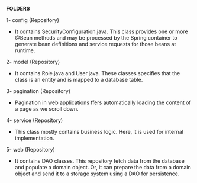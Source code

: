 **FOLDERS**

1- config (Repository)
   - It contains SecurityConfiguration.java. This class provides one or more @Bean methods and may be processed by the Spring container to generate bean definitions and service requests for those beans at runtime.
   
2- model (Repository)
   - It contains Role.java and User.java. These classes specifies that the class is an entity and is mapped to a database table. 
   
3- pagination (Repository)
   - Pagination in web applications ffers automatically loading the content of a page as we scroll down.
   
4- service (Repository)
   - This class mostly contains business logic. Here, it is used for internal implementation.

5- web (Repository)
   - It contains DAO classes. This repository fetch data from the database and populate a domain object. Or, it can prepare the data from a domain object and send it to a storage system using a DAO for persistence.
